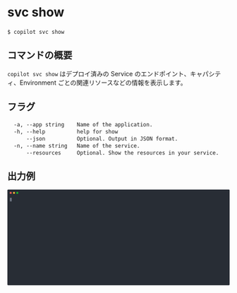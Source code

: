 # svc show
```console
$ copilot svc show
```

## コマンドの概要

`copilot svc show` はデプロイ済みの Service のエンドポイント、キャパシティ、Environment ごとの関連リソースなどの情報を表示します。

## フラグ

```
  -a, --app string    Name of the application.
  -h, --help          help for show
      --json          Optional. Output in JSON format.
  -n, --name string   Name of the service.
      --resources     Optional. Show the resources in your service.
```

## 出力例

![Running copilot svc show](https://raw.githubusercontent.com/kohidave/copilot-demos/master/svc-show.svg?sanitize=true)
